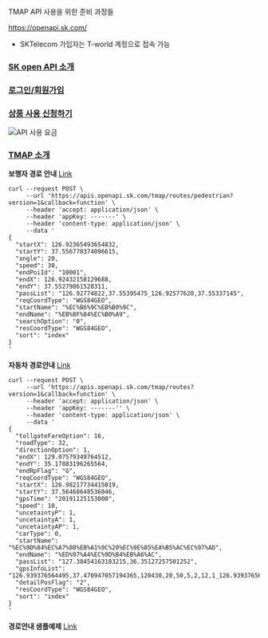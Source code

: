 TMAP API 사용을 위한 준비 과정들

https://openapi.sk.com/

* SKTelecom 가입자는 T-world 계정으로 접속 가능

### [SK open API 소개](https://skopenapi.readme.io/reference/%EC%86%8C%EA%B0%9C)

### [로그인/회원가입](https://skopenapi.readme.io/reference/%EB%A1%9C%EA%B7%B8%EC%9D%B8%ED%9A%8C%EC%9B%90%EA%B0%80%EC%9E%85)

### [상품 사용 신청하기](https://openapi.sk.com/products/detail?svcSeq=60&menuSeq=127)
![API 사용 요금](https://openapi.sk.com/upload/service/products_img/2022/10/20/prd_img_1666253058912_0_1_ko.png)

### [TMAP 소개](https://skopenapi.readme.io/reference/t-map-%EC%86%8C%EA%B0%9C)


**보행자 경로 안내** [Link](https://skopenapi.readme.io/reference/%EB%B3%B4%ED%96%89%EC%9E%90-%EA%B2%BD%EB%A1%9C%EC%95%88%EB%82%B4)

```
curl --request POST \
     --url 'https://apis.openapi.sk.com/tmap/routes/pedestrian?version=1&callback=function' \
     --header 'accept: application/json' \
     --header 'appKey: -------' \
     --header 'content-type: application/json' \
     --data '
{
  "startX": 126.92365493654832,
  "startY": 37.556770374096615,
  "angle": 20,
  "speed": 30,
  "endPoiId": "10001",
  "endX": 126.92432158129688,
  "endY": 37.55279861528311,
  "passList": "126.92774822,37.55395475_126.92577620,37.55337145",
  "reqCoordType": "WGS84GEO",
  "startName": "%EC%B6%9C%EB%B0%9C",
  "endName": "%EB%8F%84%EC%B0%A9",
  "searchOption": "0",
  "resCoordType": "WGS84GEO",
  "sort": "index"
}
'
```

**자동차 경로안내** [Link](https://skopenapi.readme.io/reference/%EC%9E%90%EB%8F%99%EC%B0%A8-%EA%B2%BD%EB%A1%9C%EC%95%88%EB%82%B4)

```
curl --request POST \
     --url 'https://apis.openapi.sk.com/tmap/routes?version=1&callback=function' \
     --header 'accept: application/json' \
     --header 'appKey: -------'' \
     --header 'content-type: application/json' \
     --data '
{
  "tollgateFareOption": 16,
  "roadType": 32,
  "directionOption": 1,
  "endX": 129.07579349764512,
  "endY": 35.17883196265564,
  "endRpFlag": "G",
  "reqCoordType": "WGS84GEO",
  "startX": 126.98217734415019,
  "startY": 37.56468648536046,
  "gpsTime": "20191125153000",
  "speed": 10,
  "uncetaintyP": 1,
  "uncetaintyA": 1,
  "uncetaintyAP": 1,
  "carType": 0,
  "startName": "%EC%9D%84%EC%A7%80%EB%A1%9C%20%EC%9E%85%EA%B5%AC%EC%97%AD",
  "endName": "%ED%97%A4%EC%9D%B4%EB%A6%AC",
  "passList": "127.38454163183215,36.35127257501252",
  "gpsInfoList": "126.939376564495,37.470947057194365,120430,20,50,5,2,12,1_126.939376564495,37.470947057194365,120430,20,50,5,2,12,1",
  "detailPosFlag": "2",
  "resCoordType": "WGS84GEO",
  "sort": "index"
}
'
```

**경로안내 샘플예제** [Link](https://skopenapi.readme.io/reference/%EA%B2%BD%EB%A1%9C%EC%95%88%EB%82%B4-%EC%83%98%ED%94%8C%EC%98%88%EC%A0%9C)
